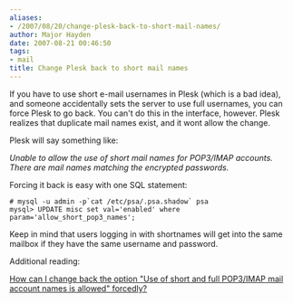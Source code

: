 ```yaml
---
aliases:
- /2007/08/20/change-plesk-back-to-short-mail-names/
author: Major Hayden
date: 2007-08-21 00:46:50
tags:
- mail
title: Change Plesk back to short mail names
---
```


If you have to use short e-mail usernames in Plesk (which is a bad idea), and someone accidentally sets the server to use full usernames, you can force Plesk to go back. You can't do this in the interface, however. Plesk realizes that duplicate mail names exist, and it wont allow the change.

Plesk will say something like:

_Unable to allow the use of short mail names for POP3/IMAP accounts. There are mail names matching the encrypted passwords._

Forcing it back is easy with one SQL statement:

```
# mysql -u admin -p`cat /etc/psa/.psa.shadow` psa
mysql> UPDATE misc set val='enabled' where param='allow_short_pop3_names';
```

Keep in mind that users logging in with shortnames will get into the same mailbox if they have the same username and password.

Additional reading:

[How can I change back the option "Use of short and full POP3/IMAP mail account names is allowed" forcedly?][1]

 [1]: http://kb.swsoft.com/en/888?st=advc
